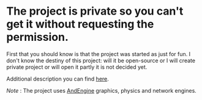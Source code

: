 # The project is private so you can't get it without requesting the permission. #

First that you should know is that the project was started as just for fun. I don't know the destiny of this project: will it be open-source or I will create private project or will open it partly it is not decided yet.

Additional description you can find [here](https://bitbucket.org/yaroslav_havrylovych/spaceinvaders/wiki/Home).

*Note* :
The project uses [AndEngine](https://github.com/nicolasgramlich/AndEngine) graphics, physics and network engines.